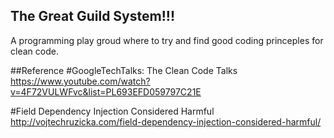 ## The Great Guild System!!!
A programming play groud where to try and find good coding princeples for clean code.

##Reference
#GoogleTechTalks: The Clean Code Talks
https://www.youtube.com/watch?v=4F72VULWFvc&list=PL693EFD059797C21E

#Field Dependency Injection Considered Harmful
http://vojtechruzicka.com/field-dependency-injection-considered-harmful/

